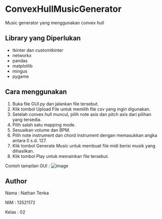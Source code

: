 # ConvexHullMusicGenerator
 Music generator yang menggunakan convex hull

## Library yang Diperlukan
* tkinter dan customtkinter
* networkx
* pandas
* matplotlib
* mingus
* pygame

## Cara menggunakan
1. Buka file GUI.py dan jalankan file tersebut.
2. Klik tombol Upload File untuk memilih file csv yang ingin digunakan.
3. Setelah convex hull muncul, pilih note axis dan pitch axis dari pilihan yang tersedia.
4. Pilih salah satu mapping mode.
5. Sesuaikan volume dan BPM.
6. Pilih note instrument dan chord instrument dengan memasukkan angka antara 0 s.d. 127.
7. Klik tombol Generate Music untuk membuat file midi berisi musik yang dihasilkan.
8. Klik tombol Play untuk memainkan file tersebut.

Contoh tampilan GUI :
![image](https://github.com/Nat10k/ConvexHullMusicGenerator/assets/110515021/915257a3-2c28-43a0-9f6c-5c0d877185bb)


## Author
Nama  : Nathan Tenka

NIM   : 13521172

Kelas : 02
